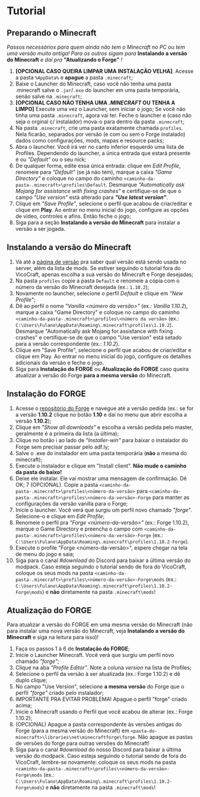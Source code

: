 # Tutorial

## Preparando o Minecraft

*Passos necessários para quem ainda não tem o Minecraft no PC ou tem uma versão muito antiga!* *Para os outros sigam para* **Instalando a versão do Minecraft** *e daí pra* **"Atualizando o Forge"** *!*

1. **[OPCIONAL CASO QUEIRA LIMPAR UMA INSTALAÇÃO VELHA]**. Acesse a pasta `%AppData%` e **apague** a pasta `.minecraft`;
2. Baixe o Launcher do Minecraft, caso você não tenha uma pasta .minecraft salve o `.jar`/`.exe` do launcher em uma pasta temporária, senão salve na `.minecraft`;
3. **[OPCIONAL CASO NÃO TENHA UMA *.MINECRAFT* OU TENHA A LIMPO]** Execute uma vez o Launcher, sem iniciar o jogo; Se você não tinha uma pasta `.minecraft`, agora vai ter. Feche o launcher e (caso não seja o orginal c/ instalador) mova-o para dentro da pasta `.minecraft`;
4. Na pasta `.minecraft`, crie uma pasta exatamente chamada `profiles`. Nela ficarão, separados por versão (e com ou sem o Forge instalado) dados como configurações, mods, mapas e resource packs;
5. Abra o launcher. Você irá ver no canto inferior esquerdo uma lista de Profiles. Dependendo do launcher, a única entrada que estará presente é ou *"Default"* ou o seu nick;
6. De qualquer forma, edite essa única entrada: clique em *Edit Profile*, renomeie para *"Default"* (se já não tem), marque a caixa *"Game Directory"* e coloque no campo do caminho `<caminho-da-pasta-.minecraft>\profiles\Default`. Desmarque *"Automatically ask Mojang for assistance with fixing crashes"* e certifique-se de que o campo *"Use version"* está alterado para ***"Use latest version"***.
7. Clique em *"Save Profile"*, selecione o perfil que acabou de criar/editar e clique em **Play**. Ao entrar no menu inicial do jogo, configure as opções de vídeo, controles e afins. Então feche o jogo;
8. Siga para a seção **Instalando a versão do Minecraft** para instalar a versão a ser jogada.


## Instalando a versão do Minecraft

1. Vá até a [página de versão](version.md) pra saber qual versão está sendo usada no server, além da lista de mods. Se estiver seguindo o tutorial fora do VicoCraft, apenas escolha a sua versão do Minecraft e Forge desejadas;
2. Na pasta `profiles` copie a pasta `Default` e renomeie a cópia com o número da versão do Minecraft desejada (ex.: `1.10.2`);
3. Novamente no launcher, selecione o perfil *Default* e clique em *"New Profile"*;
4. Dê ao perfil o nome *"Vanilla <número da versão>"* (ex.: *Vanilla 1.10.2*), marque a caixa "Game Directory" e coloque no campo do caminho `<caminho-da-pasta-.minecraft>\profiles\<número da versão>` (ex.: `C:\Users\Fulano\AppData\Roaming\.minecraft\profiles\1.10.2`). Desmarque "Automatically ask Mojang for assistance with fixing crashes" e certifique-se de que o campo "Use version" está setado para a versão correspondente (ex.: *1.10.2*).
5. Clique em "Save Profile", selecione o perfil que acabou de criar/editar e clique em Play. Ao entrar no menu inicial do jogo, configure os detalhes adicionais da versão e feche o jogo.
6. Siga para **Instalação do FORGE** ou **Atualização do FORGE** caso queira atualizar a versão do Forge **para a mesma versão** do Minecraft.


## Instalação do FORGE

1. Acesse o [repositório do Forge](http://files.minecraftforge.net) e navegue até a versão pedida (ex.: se for a versão __1.10.2__ clique no botão __1.10__ e daí no menu que abrir escolha a versão __1.10.2__);
2. Clique em *"Show all downloads"* e escolha a versão pedida pelo master, geralmente é a primeira da lista (a última);
3. Clique no botão ℹ️ ao lado de *"Installer-win"* para baixar o instalador do Forge sem precisar passar pelo adf.ly;
4. Salve o .exe do instalador em uma pasta temporária (**não** a mesma do minecraft);
5. Execute o instalador e clique em "Install client". **Não mude o caminho da pasta de baixo!**
6. Deixe ele instalar. Ele vai mostrar uma mensagem de confirmação. Dê OK;
7 (OPCIONAL). Copie a pasta `<caminho-da-pasta-.minecraft>\profiles\<número-da-versão>` para `<caminho-da-pasta-.minecraft>\profiles\<número-da-versão>-Forge` para manter as configurações da versão vanilla para o Forge;
8. Inicie o launcher. Você verá que surgiu um perfil novo chamado *"forge"*. Selecione-o e clique em *Edit Profile*;
9. Renomeie o perfil pra *"Forge <número-da-versão>"* (ex.: Forge 1.10.2), marque o Game Directory e preencha o campo com `<caminho-da-pasta-.minecraft>\profiles\<número-da-versão>-Forge` (ex.: `C:\Users\Fulano\AppData\Roaming\.minecraft\profiles\1.10.2-Forge`).
10. Execute o profile "Forge <número-da-versão>", espere chegar na tela de menu do jogo e saia;
11. Siga para o canal *#download* do Discord para baixar a última versão do modpack. Caso esteja seguindo o tutorial sendo de fora do VicoCraft, coloque os seus mods na pasta `<caminho-da-pasta-.minecraft>\profiles\<número-da-versão>-Forge\mods` (ex.: `C:\Users\Fulano\AppData\Roaming\.minecraft\profiles\1.10.2-Forge\mods`) e **não** diretamente na pasta `.minecraft\mods`!


## Atualização do FORGE

Para atualizar a versão do FORGE em uma mesma versão do Minecraft (não para instalar uma nova versão do Minecraft, veja **Instalando a versão do Minecraft** e siga na leitura para isso)!

1. Faça os passos 1 à 6 de **Instalação do FORGE**;
2. Inicie o Launcher Minecraft. Você verá que surgiu um perfil novo chamado *"forge"*;
3. Clique na aba *"Profile Editor"*. Note a coluna *version* na lista de Profiles;
4. Selecione o perfil da versão à ser atualizada (ex.: Forge 1.10.2) e dê duplo clique;
5. No campo "Use Version", selecione **a mesma versão** do Forge que o perfil *"forge"* criado pelo instalador;
6. IMPORTANTE PRA EVITAR PROBLEMA! Apague o perfil "forge" criado acima;
7. Inicie o Minecraft usando o Perfil que você acabou de alterar (ex.: Forge 1.10.2);
8. (OPCIONAL) Apague a pasta correspondente às versões antigas do Forge (para a mesma versão do Minecraft) em `<pasta-do-minecraft>\libraries\net\minecraftforge\forge`. Não apague as pastas de versões do forge para outras versões do Minecraft!
9. Siga para o canal *#download* do nosso Discord para baixar a última versão do modpack. Caso esteja seguindo o tutorial sendo de fora do VicoCraft, lembre-se novamente: coloque os seus mods na pasta `<caminho-da-pasta-.minecraft>\profiles\<número-da-versão>-Forge\mods` (ex.: `C:\Users\Fulano\AppData\Roaming\.minecraft\profiles\1.10.2-Forge\mods`) e **não** diretamente na pasta `.minecraft\mods`!
